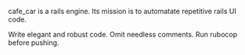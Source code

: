 cafe_car is a rails engine. Its mission is to automatate repetitive rails UI code.

Write elegant and robust code.
Omit needless comments.
Run rubocop before pushing.
